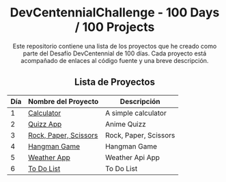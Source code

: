 <div align="center">

# DevCentennialChallenge - 100 Days / 100 Projects

Este repositorio contiene una lista de los proyectos que he creado como parte del Desafío DevCentennial de 100 días. Cada proyecto está acompañado de enlaces al código fuente y una breve descripción.

## Lista de Proyectos

| Día | Nombre del Proyecto | Descripción | 
| --- | ------------------- | ----------- | 
| 1   | [Calculator](https://github.com/Jose-Familia/DevCentennialChallenge/tree/main/001-Calculator) | A simple calculator |
| 2   | [Quizz App](https://github.com/Jose-Familia/DevCentennialChallenge/tree/main/002-Quiz%20App) | Anime Quizz |
| 3   | [Rock, Paper, Scissors](https://github.com/Jose-Familia/DevCentennialChallenge/tree/main/003-Rock%2CPaper%2CScissors) | Rock, Paper, Scissors |
| 4   | [Hangman Game](https://github.com/Jose-Familia/DevCentennialChallenge/tree/main/004-Hangman%20Game) | Hangman Game |
| 5   | [Weather App](https://github.com/Jose-Familia/DevCentennialChallenge/tree/main/005-Weather%20App) | Weather Api App |
| 6   | [To Do List](https://github.com/Jose-Familia/DevCentennialChallenge/tree/main/006-To%20Do) | To Do List |


</div>
